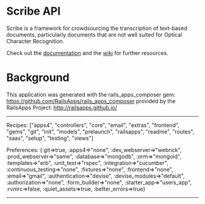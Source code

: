 <h1> Scribe API </h1>
Scribe is a framework for crowdsourcing the transcription of text-based documents, particularly documents that are not well suited for Optical Character Recognition. 

Check out the <a href="http://docs.scribeapi1.apiary.io/#reference">documentation</a> and the <a href="https://github.com/zooniverse/ScribeAPI/wiki">wiki</a> for further resources.


<h1>Background</h1>

This application was generated with the rails_apps_composer gem:
https://github.com/RailsApps/rails_apps_composer
provided by the RailsApps Project:
http://railsapps.github.io/
________________________

Recipes:
["apps4", "controllers", "core", "email", "extras", "frontend", "gems", "git", "init", "models", "prelaunch", "railsapps", "readme", "routes", "saas", "setup", "testing", "views"]

Preferences:
{:git=>true, :apps4=>"none", :dev_webserver=>"webrick", :prod_webserver=>"same", :database=>"mongodb", :orm=>"mongoid", :templates=>"erb", :unit_test=>"rspec", :integration=>"cucumber", :continuous_testing=>"none", :fixtures=>"none", :frontend=>"none", :email=>"gmail", :authentication=>"devise", :devise_modules=>"default", :authorization=>"none", :form_builder=>"none", :starter_app=>"users_app", :rvmrc=>false, :quiet_assets=>true, :better_errors=>true}

________________________

